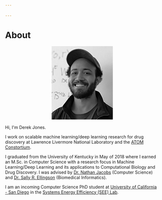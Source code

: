 ```yaml
---

---
```


# About

<p align="center">
<!--![image-title-here](/assets/icons/derek_jones_thumb.png){:class="img-responsive"}-->
<img src="/assets/icons/derek_jones_thumb.png">
</p>


Hi, I'm Derek Jones. 

I work on scalable machine learning/deep learning research for drug discovery at Lawrence Livermore National Laboratory and the [ATOM Constortium](https://atomscience.org). 

I graduated from the University of Kentucky in May of 2018 where I earned an M.Sc. in Computer Science with a research focus in Machine Learning/Deep Learning and its applications to Computational Biology and Drug Discovery. I was advised by [Dr. Nathan Jacobs](https://www.cs.uky.edu/~jacobs) (Computer Science) and [Dr. Sally R. Ellingson](http://www.sallyrellingson.com/) (Biomedical Informatics). 

I am an incoming Computer Science PhD student at [University of California - San Diego](https://cse.ucsd.edu/) in the [Systems Energy Efficiency (SEE) Lab](http://seelab.ucsd.edu/).

[//]: <> (# Recent News {% assign news_items = site.posts | sort: 'name' %} {% for news in news_items limit: 10 %})
[//]: <> ({{ news.date | date: "%m/%d/%Y: " }} {% if news.link %} {{ news.title | strip_html }} {% elsif news.permalink %} {{ news.title | strip_html }} {% else %} {{ news.title | strip_html }} {% endif %})
[//]: <> ({% endfor %})

